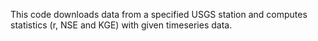This code downloads data from a specified USGS station and computes statistics (r, NSE and KGE) with given timeseries data.
